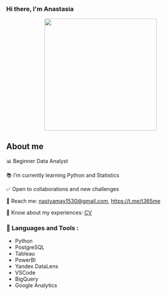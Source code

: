 ### Hi there, I'm Anastasia
<div id="header" align="center">
  <img src="https://media.giphy.com/media/usXZmmgP9Z7kf39fnq/giphy.gif" width="300"/>
</div>

## About me
:bar_chart: Beginner Data Analyst

:books: I’m currently learning Python and Statistics

:white_check_mark: Open to collaborations and new challenges

:email: Reach me: nastyamay1530@gmail.com, https://t.me/t365me

:pencil: Know about my experiences: [CV](https://career.habr.com/anastasiamay1)


### :paperclip: Languages and Tools :
- Python
- PostgreSQL
- Tableau
- PowerBI
- Yandex DataLens
- VSCode
- BigQuery
- Google Analytics
